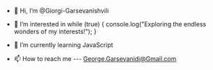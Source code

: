 - 👋 Hi, I’m @Giorgi-Garsevanishvili

- 👀 I’m interested in while (true) {
  console.log("Exploring the endless wonders of my interests!");
}

- 🌱 I’m currently learning JavaScript
- 📫 How to reach me --- George.Garsevanidi@Gmail.com

